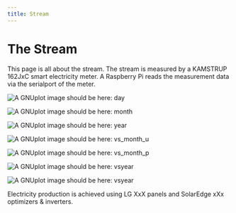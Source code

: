 ```yaml
---
title: Stream
---
```

# The Stream

This page is all about the stream. The stream is measured by a KAMSTRUP 162JxC smart electricity meter.
A Raspberry Pi reads the measurement data via the serialport of the meter.

![A GNUplot image should be here: day](img/kam_pastday.png)

![A GNUplot image should be here: month](img/kam_pastmonth.png)

![A GNUplot image should be here: year](img/kam_pastyear.png)

![A GNUplot image should be here: vs_month_u](img/kam_vs_month_u.png)

![A GNUplot image should be here: vs_month_p](img/kam_vs_month_p.png)

![A GNUplot image should be here: vsyear](img/kam_vs_year.png)

![A GNUplot image should be here: vsyear](img/kam_avg_day_u.png)

Electricity production is achieved using LG XxX  panels and SolarEdge xXx optimizers & inverters.
